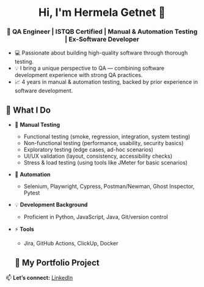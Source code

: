 <h1 align="center">Hi, I'm Hermela Getnet 👋</h1>
<h3 align="center"> <b>🎯 QA Engineer | ISTQB Certified | Manual & Automation Testing | Ex-Software Developer  </b></h3>

- 💻 Passionate about building high-quality software through thorough testing.
- 💡 I bring a unique perspective to QA — combining software development experience with strong QA practices.  
- 📈 4 years in manual & automation testing, backed by prior experience in software development.  

## 🔹 What I Do
- 📝 **Manual Testing**
  - Functional testing (smoke, regression, integration, system testing)  
  - Non-functional testing (performance, usability, security basics)  
  - Exploratory testing (edge cases, ad-hoc scenarios)  
  - UI/UX validation (layout, consistency, accessibility checks)  
  - Stress & load testing (using tools like JMeter for basic scenarios)  

- 🤖 **Automation**
  - Selenium, Playwright, Cypress, Postman/Newman, Ghost Inspector, Pytest  

- 💡 **Development Background**
  - Proficient in Python, JavaScript, Java, Git/version control  

- ⚡ **Tools**
  - Jira, GitHub Actions, ClickUp, Docker  

  ## 🔹 My Portfolio Project


📫 **Let’s connect:** [LinkedIn](https://www.linkedin.com/in/hermela-getnet-407ab9211)  

